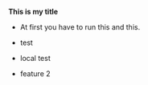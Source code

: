 **This is my title**

 - At first you have to run this and this.
 - test

 - local test

 - feature 2